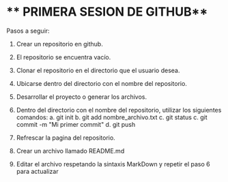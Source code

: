 # **    PRIMERA SESION DE GITHUB**

Pasos a seguir:

1. Crear un repositorio en github.
2. El repositorio se encuentra vacío.
3. Clonar el repositorio en el directorio que el usuario desea.
4. Ubicarse dentro del directorio con el nombre del repositorio.
5. Desarrollar el proyecto o generar los archivos.
6. Dentro del directorio con el nombre del repositorio, utilizar los siguientes comandos:
    a. git init
    b. git add nombre_archivo.txt
    c. git status
    c. git commit -m "Mi primer commit"
    d. git push

7. Refrescar la pagina del repositorio.
8. Crear un archivo llamado README.md
9. Editar el archivo respetando la sintaxis MarkDown y repetir el paso 6 para actualizar